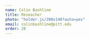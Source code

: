 ```yaml
---
name: Colin Bashline
title: Reseacher
photo: "holder.js/200x140?auto=yes" 
email: colinbashline@pitt.edu
order: 20
---
```

